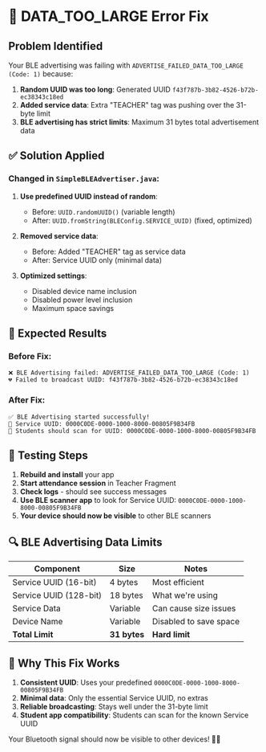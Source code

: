 # 🔧 DATA_TOO_LARGE Error Fix

## Problem Identified
Your BLE advertising was failing with `ADVERTISE_FAILED_DATA_TOO_LARGE (Code: 1)` because:

1. **Random UUID was too long**: Generated UUID `f43f787b-3b82-4526-b72b-ec38343c18ed` 
2. **Added service data**: Extra "TEACHER" tag was pushing over the 31-byte limit
3. **BLE advertising has strict limits**: Maximum 31 bytes total advertisement data

## ✅ Solution Applied

### Changed in `SimpleBLEAdvertiser.java`:
1. **Use predefined UUID instead of random**: 
   - Before: `UUID.randomUUID()` (variable length)
   - After: `UUID.fromString(BLEConfig.SERVICE_UUID)` (fixed, optimized)

2. **Removed service data**:
   - Before: Added "TEACHER" tag as service data
   - After: Service UUID only (minimal data)

3. **Optimized settings**:
   - Disabled device name inclusion
   - Disabled power level inclusion
   - Maximum space savings

## 🎯 Expected Results

### Before Fix:
```
❌ BLE Advertising failed: ADVERTISE_FAILED_DATA_TOO_LARGE (Code: 1)
💔 Failed to broadcast UUID: f43f787b-3b82-4526-b72b-ec38343c18ed
```

### After Fix:
```
✅ BLE Advertising started successfully!
📡 Service UUID: 0000C0DE-0000-1000-8000-00805F9B34FB
🎯 Students should scan for UUID: 0000C0DE-0000-1000-8000-00805F9B34FB
```

## 📱 Testing Steps

1. **Rebuild and install** your app
2. **Start attendance session** in Teacher Fragment
3. **Check logs** - should see success messages
4. **Use BLE scanner app** to look for Service UUID: `0000C0DE-0000-1000-8000-00805F9B34FB`
5. **Your device should now be visible** to other BLE scanners

## 🔍 BLE Advertising Data Limits

| Component | Size | Notes |
|-----------|------|-------|
| Service UUID (16-bit) | 4 bytes | Most efficient |
| Service UUID (128-bit) | 18 bytes | What we're using |
| Service Data | Variable | Can cause size issues |
| Device Name | Variable | Disabled to save space |
| **Total Limit** | **31 bytes** | **Hard limit** |

## 🎯 Why This Fix Works

1. **Consistent UUID**: Uses your predefined `0000C0DE-0000-1000-8000-00805F9B34FB`
2. **Minimal data**: Only the essential Service UUID, no extras
3. **Reliable broadcasting**: Stays well under the 31-byte limit
4. **Student app compatibility**: Students can scan for the known Service UUID

Your Bluetooth signal should now be visible to other devices! 📡✅